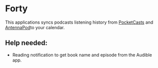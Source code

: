 # Forty

This applications syncs podcasts listening history from [PocketCasts](http://www.shiftyjelly.com/pocketcasts) and [AntennaPod](http://antennapod.org/)to your calendar.

## Help needed:
- Reading notification to get book name and episode from the Audible app.
